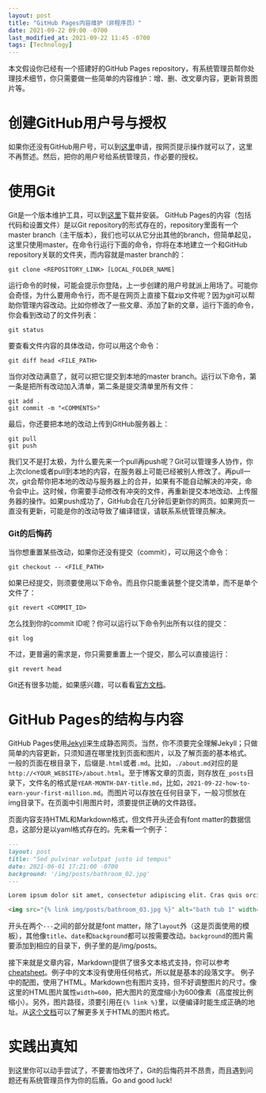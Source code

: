 ```yaml
---
layout: post
title: "GitHub Pages内容维护（非程序员）"
date: 2021-09-22 09:00 -0700
last_modified_at: 2021-09-22 11:45 -0700
tags: [Technology]
---
```


本文假设你已经有一个搭建好的GitHub Pages repository，有系统管理员帮你处理技术细节，你只需要做一些简单的内容维护：增、删、改文章内容，更新背景图片等。

# 创建GitHub用户号与授权

如果你还没有GitHub用户号，可以到[这里](https://github.com/)申请，按网页提示操作就可以了，这里不再赘述。然后，把你的用户号给系统管理员，作必要的授权。

# 使用Git

Git是一个版本维护工具，可以到[这里](https://git-scm.com/downloads)下载并安装。
GitHub Pages的内容（包括代码和设置文件）是以Git repository的形式存在的，repository里面有一个master branch（主干版本），我们也可以从它分出其他的branch，但简单起见，这里只使用master。在命令行运行下面的命令，你将在本地建立一个和GitHub repository关联的文件夹，而内容就是master branch的：

```
git clone <REPOSITORY_LINK> [LOCAL_FOLDER_NAME]
```

运行命令的时候，可能会提示你登陆，上一步创建的用户号就派上用场了。可能你会奇怪，为什么要用命令行，而不是在网页上直接下载zip文件呢？因为git可以帮助你管理内容改动。比如你修改了一些文章、添加了新的文章，运行下面的命令，你会看到改动了的文件列表：

```
git status
```

要查看文件内容的具体改动，你可以用这个命令：

```
git diff head <FILE_PATH>
```

当你对改动满意了，就可以把它提交到本地的master branch。运行以下命令，第一条是把所有改动加入清单，第二条是提交清单里所有文件：

```
git add .
git commit -m "<COMMENTS>"
```

最后，你还要把本地的改动上传到GitHub服务器上：

```
git pull
git push
```

我们又不是打太极，为什么要先来一个pull再push呢？Git可以管理多人协作，你上次clone或者pull到本地的内容，在服务器上可能已经被别人修改了。再pull一次，git会帮你把本地的改动与服务器上的合并，如果有不能自动解决的冲突，命令会中止。这时候，你需要手动修改有冲突的文件，再重新提交本地改动、上传服务器的操作。如果push成功了，GitHub会在几分钟后更新你的网页。如果网页一直没有更新，可能是你的改动导致了编译错误，请联系系统管理员解决。

### Git的后悔药

当你想重置某些改动，如果你还没有提交（commit），可以用这个命令：

```
git checkout -- <FILE_PATH>
```

如果已经提交，则须要使用以下命令。而且你只能重装整个提交清单，而不是单个文件了：

```
git revert <COMMIT_ID>
```

怎么找到你的commit ID呢？你可以运行以下命令列出所有以往的提交：

```
git log
```

不过，更普遍的需求是，你只需要重置上一个提交，那么可以直接运行：

```
git revert head
```

Git还有很多功能，如果感兴趣，可以看看[官方文档](https://git-scm.com/docs)。

# GitHub Pages的结构与内容

GitHub Pages使用[Jekyll](https://jekyllrb.com/)来生成静态网页。当然，你不须要完全理解Jekyll；只做简单的内容更新，只须知道在哪里找到页面和图片，以及了解页面的基本格式。
一般的页面在根目录下，后缀是`.html`或者`.md`。比如，`./about.md`对应的是`http://<YOUR_WEBSITE>/about.html`。至于博客文章的页面，则存放在`_posts`目录下，文件名的格式是`YEAR-MONTH-DAY-title.md`，比如，`2021-09-22-how-to-earn-your-first-million.md`。而图片可以存放在任何目录下，一般习惯放在img目录下。在页面中引用图片时，须要提供正确的文件路径。

页面内容支持HTML和Markdown格式，但文件开头还会有font matter的数据信息，这部分是以yaml格式存在的。先来看一个例子：

``` markdown
---
layout: post
title: "Sed pulvinar volutpat justo id tempus"
date: 2021-06-01 17:21:00 -0700
background: '/img/posts/bathroom_02.jpg'
---

Lorem ipsum dolor sit amet, consectetur adipiscing elit. Cras quis orci placerat, molestie velit sed, lacinia nisi. Curabitur viverra id felis non cursus. Phasellus et sodales ligula. Sed imperdiet sed dui vitae aliquet. Quisque sed luctus dolor, sed congue ex. In iaculis turpis magna, non mattis nisi pellentesque id. Nam in metus nec dolor dapibus imperdiet et ut nunc.

<img src="{% link img/posts/bathroom_03.jpg %}" alt="bath tub 1" width="600"/>
```

开头在两个`---`之间的部分就是font matter，除了`layout`外（这是页面使用的模板），其他像`title`、`date`和`background`都可以按需要改动。`background`的图片需要添加到相应的目录下，例子里的是/img/posts。

接下来就是文章内容，Markdown提供了很多文本格式支持，你可以参考[cheatsheet](https://github.com/adam-p/markdown-here/wiki/Markdown-Cheatsheet)。例子中的文本没有使用任何格式，所以就是基本的段落文字。
例子中的配图，使用了HTML。Markdown也有图片支持，但不好调整图片的尺寸。像这里的HTML图片属性`width=600`，把大图片的宽度缩小为600像素（高度按比例缩小）。另外，图片路径，须要引用在`{% link %}`里，以便编译时能生成正确的地址。从[这个文档](https://www.w3schools.com/html/html_images.asp)可以了解更多关于HTML的图片格式。

# 实践出真知

到这里你可以动手尝试了，不要害怕改坏了，Git的后悔药并不昂贵，而且遇到问题还有系统管理员作为你的后盾。Go and good luck!